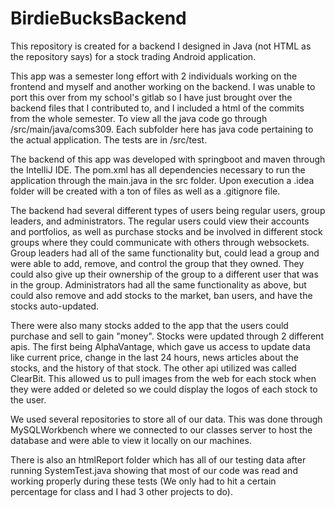 # BirdieBucksBackend
This repository is created for a backend I designed in Java (not HTML as the repository says) for a stock trading Android application.

This app was a semester long effort with 2 individuals working on the frontend and myself and another working on the backend.
I was unable to port this over from my school's gitlab so I have just brought over the backend files that I contributed to, and I included a html of the commits from the whole semester.
To view all the java code go through /src/main/java/coms309. Each subfolder here has java code pertaining to the actual application. The tests are in /src/test.

The backend of this app was developed with springboot and maven through the IntelliJ IDE. The pom.xml has all dependencies necessary to run the application through the main.java in the src folder.
Upon execution a .idea folder will be created with a ton of files as well as a .gitignore file.

The backend had several different types of users being regular users, group leaders, and administrators.
The regular users could view their accounts and portfolios, as well as purchase stocks and be involved in different stock groups where they could communicate with others through websockets.
Group leaders had all of the same functionality but, could lead a group and were able to add, remove, and control the group that they owned. They could also give up their ownership of the group to a different user that was in the group.
Administrators had all the same functionality as above, but could also remove and add stocks to the market, ban users, and have the stocks auto-updated.

There were also many stocks added to the app that the users could purchase and sell to gain "money". Stocks were updated through 2 different apis. The first being AlphaVantage, which gave us access to update data like current price, change in the last 24 hours, news articles about the stocks, and the history of that stock. The other api utilized was called ClearBit. This allowed us to pull images from the web for each stock when they were added or deleted so we could display the logos of each stock to the user.

We used several repositories to store all of our data. This was done through MySQLWorkbench where we connected to our classes server to host the database and were able to view it locally on our machines.

There is also an htmlReport folder which has all of our testing data after running SystemTest.java showing that most of our code was read and working properly during these tests (We only had to hit a certain percentage for class and I had 3 other projects to do).

